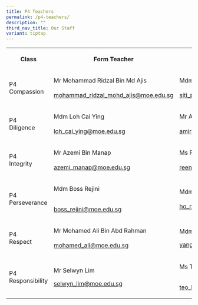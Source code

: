 ```yaml
---
title: P4 Teachers
permalink: /p4-teachers/
description: ""
third_nav_title: Our Staff
variant: tiptap
---
```

<table style="minWidth: 75px">
<colgroup>
<col>
<col>
<col>
</colgroup>
<tbody>
<tr>
<th rowspan="1" colspan="1">
<p><strong>Class</strong>
</p>
</th>
<th rowspan="1" colspan="1">
<p><strong>Form Teacher</strong>
</p>
</th>
<th rowspan="1" colspan="1">
<p><strong>Co-Form Teacher</strong>
</p>
</th>
</tr>
<tr>
<td rowspan="1" colspan="1">
<p>P4
<br>Compassion</p>
</td>
<td rowspan="1" colspan="1">
<p>Mr Mohammad Ridzal Bin Md Ajis
<br>
<br><a href="mailto:mohammad_ridzal_mohd_ajis@moe.edu.sg" rel="noopener noreferrer nofollow" target="_blank">mohammad_ridzal_mohd_ajis@moe.edu.sg</a>
</p>
</td>
<td rowspan="1" colspan="1">
<p>Mdm Siti Patimah Bte Abd Razak
<br>
<br><a href="mailto:siti_patimah@moe.edu.sg" rel="noopener noreferrer nofollow" target="_blank">siti_patimah@moe.edu.sg</a>
</p>
</td>
</tr>
<tr>
<td rowspan="1" colspan="1">
<p>P4
<br>Diligence</p>
</td>
<td rowspan="1" colspan="1">
<p>Mdm Loh Cai Ying
<br>
<br><a href="mailto:loh_cai_ying@moe.edu.sg" rel="noopener noreferrer nofollow" target="_blank">loh_cai_ying@moe.edu.sg</a>
</p>
</td>
<td rowspan="1" colspan="1">
<p>Mr Amirul Hakim Bin Zailanee
<br>
<br><a href="mailto:amirul_hakim_zailanee@moe.edu.sg" rel="noopener noreferrer nofollow" target="_blank">amirul_hakim_zailanee@moe.edu.sg</a>
</p>
</td>
</tr>
<tr>
<td rowspan="1" colspan="1">
<p>P4
<br>Integrity</p>
</td>
<td rowspan="1" colspan="1">
<p>Mr Azemi Bin Manap
<br>
<br><a href="mailto:azemi_manap@moe.edu.sg" rel="noopener noreferrer nofollow" target="_blank">azemi_manap@moe.edu.sg</a>
</p>
</td>
<td rowspan="1" colspan="1">
<p>Ms Reena Shukla d/o Prempal Shukal
<br>
<br><a href="mailto:reena_shukla_prempal_shukal@moe.edu.sg" rel="noopener noreferrer nofollow" target="_blank">reena_shukla_prempal_shukal@moe.edu.sg</a>
</p>
</td>
</tr>
<tr>
<td rowspan="1" colspan="1">
<p>P4
<br>Perseverance</p>
</td>
<td rowspan="1" colspan="1">
<p>Mdm Boss Rejini</p>
<p>
<br><a href="mailto:boss_rejini@moe.edu.sg" rel="noopener noreferrer nofollow" target="_blank">boss_rejini@moe.edu.sg</a>
</p>
</td>
<td rowspan="1" colspan="1">
<p>Mdm Ho Ruo Lin Doreen
<br>
<br><a href="mailto:ho_ruo_lin_doreen@moe.edu.sg" rel="noopener noreferrer nofollow" target="_blank">ho_ruo_lin_doreen@moe.edu.sg</a>
</p>
</td>
</tr>
<tr>
<td rowspan="1" colspan="1">
<p>P4
<br>Respect</p>
</td>
<td rowspan="1" colspan="1">
<p>Mr Mohamed Ali Bin Abd Rahman
<br>
<br><a href="mailto:mohamed_ali@moe.edu.sg" rel="noopener noreferrer nofollow" target="_blank">mohamed_ali@moe.edu.sg</a>
</p>
</td>
<td rowspan="1" colspan="1">
<p>Mdm Yang Shiya</p>
<p></p>
<p><a href="mailto:yang_shiya@moe.edu.sg" rel="noopener noreferrer nofollow" target="_blank">yang_shiya@moe.edu.sg</a>
</p>
</td>
</tr>
<tr>
<td rowspan="1" colspan="1">
<p>P4
<br>Responsibility</p>
</td>
<td rowspan="1" colspan="1">
<p>Mr Selwyn Lim</p>
<p></p>
<p><a href="mailto:selwyn_lim@moe.edu.sg" rel="noopener noreferrer nofollow" target="_blank">selwyn_lim@moe.edu.sg</a>
</p>
</td>
<td rowspan="1" colspan="1">
<p>Ms Teo Kai Ling</p>
<p>
<br><a href="mailto:teo_kai_ling@moe.edu.sg" rel="noopener noreferrer nofollow" target="_blank">teo_kai_ling@moe.edu.sg</a>
</p>
</td>
</tr>
</tbody>
</table>
<p></p>